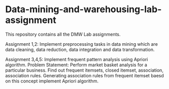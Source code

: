 # Data-mining-and-warehousing-lab-assignment
This repository contains all the DMW Lab assignments.

Assignment 1,2: Implement preprocessing tasks in data mining which are data cleaning, data reduction, data integration and data transformation.

Assignment 3,4,5: Implement frequent pattern analysis using Apriori algorithm.
Problem Statement: Perform market basket analysis for a particular business. Find out frequent itemsets, closed itemset, association, association rules. Generating association rules from frequent itemset baesd on this concept implement Apriori algorithm.
